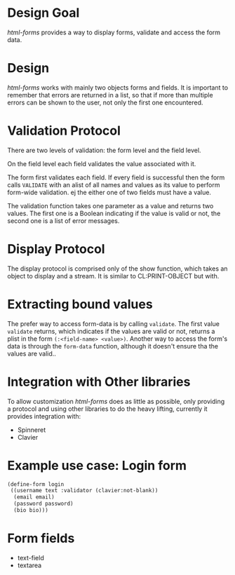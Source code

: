 # Design Goal

*html-forms* provides a way to display forms, validate and access the form
data.

# Design

*html-forms* works with mainly two objects forms and fields. It is important to
remember that errors are returned in a list, so that if more than multiple
errors can be shown to the user, not only the first one encountered.

# Validation Protocol

There are two levels of validation: the form level and the field level.

On the field level each field validates the value associated with it.

The form first validates each field. If every field is successful then the form
calls `VALIDATE` with an alist of all names and values as its value to perform
form-wide validation. ej the either one of two fields must have a value.

The validation function takes one parameter as a value and returns two
values. The first one is a Boolean indicating if the value is valid or not, the
second one is a list of error messages.

# Display Protocol

The display protocol is comprised only of the show function, which takes an
object to display and a stream. It is similar to CL:PRINT-OBJECT but with.

# Extracting bound values

The prefer way to access form-data is by calling `validate`. The first value
`validate` returns, which indicates if the values are valid or not, returns a
plist in the form `(:<field-name> <value>)`.  Another way to access the form's data is through the `form-data` function, although it doesn't ensure tha the values are valid..

# Integration with Other libraries

To allow customization *html-forms* does as little as possible, only providing
a protocol and using other libraries to do the heavy lifting, currently it
provides integration with:

- Spinneret
- Clavier

# Example use case: Login form

```lisp
(define-form login
 ((username text :validator (clavier:not-blank))
  (email email)
  (password password)
  (bio bio)))
```

# Form fields

- text-field
- textarea

